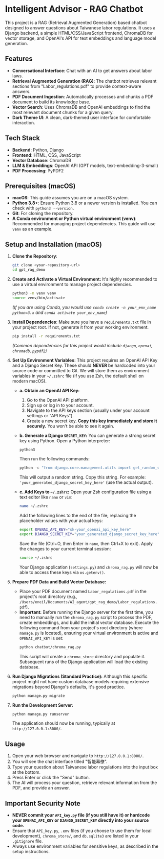 # Intelligent Advisor - RAG Chatbot

This project is a RAG (Retrieval Augmented Generation) based chatbot designed to answer questions about Taiwanese labor regulations. It uses a Django backend, a simple HTML/CSS/JavaScript frontend, ChromaDB for vector storage, and OpenAI's API for text embeddings and language model generation.

## Features

*   **Conversational Interface**: Chat with an AI to get answers about labor laws.
*   **Retrieval Augmented Generation (RAG)**: The chatbot retrieves relevant sections from "Labor_regulations.pdf" to provide context-aware answers.
*   **PDF Document Ingestion**: Automatically processes and chunks a PDF document to build its knowledge base.
*   **Vector Search**: Uses ChromaDB and OpenAI embeddings to find the most relevant document chunks for a given query.
*   **Dark Theme UI**: A clean, dark-themed user interface for comfortable interaction.

## Tech Stack

*   **Backend**: Python, Django
*   **Frontend**: HTML, CSS, JavaScript
*   **Vector Database**: ChromaDB
*   **LLM & Embeddings**: OpenAI API (GPT models, text-embedding-3-small)
*   **PDF Processing**: PyPDF2

## Prerequisites (macOS)

*   **macOS**: This guide assumes you are on a macOS system.
*   **Python 3.8+**: Ensure Python 3.8 or a newer version is installed. You can check with `python3 --version`.
*   **Git**: For cloning the repository.
*   **A Conda environment or Python virtual environment (venv)**: Recommended for managing project dependencies. This guide will use `venv` as an example.

## Setup and Installation (macOS)

1.  **Clone the Repository:**
    ```bash
    git clone <your-repository-url>
    cd gpt_rag_demo
    ```

2.  **Create and Activate a Virtual Environment:**
    It's highly recommended to use a virtual environment to manage project dependencies.
    ```bash
    python3 -m venv venv
    source venv/bin/activate
    ```
    *(If you are using Conda, you would use `conda create -n your_env_name python=3.x` and `conda activate your_env_name`)*

3.  **Install Dependencies:**
    Make sure you have a `requirements.txt` file in your project root. If not, generate it from your working environment.
    ```bash
    pip install -r requirements.txt
    ```
    *(Common dependencies for this project would include `django`, `openai`, `chromadb`, `pypdf2`)*

4.  **Set Up Environment Variables:**
    This project requires an OpenAI API Key and a Django Secret Key. These should **NEVER** be hardcoded into your source code or committed to Git. We will store them as environment variables in your `~/.zshrc` file (if you use Zsh, the default shell on modern macOS).

    *   **a. Obtain an OpenAI API Key:**
        1.  Go to the OpenAI API platform.
        2.  Sign up or log in to your account.
        3.  Navigate to the API keys section (usually under your account settings or "API Keys").
        4.  Create a new secret key. **Copy this key immediately and store it securely.** You won't be able to see it again.

    *   **b. Generate a Django `SECRET_KEY`:**
        You can generate a strong secret key using Python. Open a Python interpreter:
        ```bash
        python3
        ```
        Then run the following commands:
        ```python
        python -c "from django.core.management.utils import get_random_secret_key; print(get_random_secret_key())"
        ```
        This will output a random string. Copy this string. For example: `'your_generated_django_secret_key_here'` (use the actual output).

    *   **c. Add Keys to `~/.zshrc`:**
        Open your Zsh configuration file using a text editor like `nano` or `vim`:
        ```bash
        nano ~/.zshrc
        ```
        Add the following lines to the end of the file, replacing the placeholder values with your actual keys:
        ```bash
        export OPENAI_API_KEY="sk-your_openai_api_key_here"
        export DJANGO_SECRET_KEY="your_generated_django_secret_key_here"
        ```
        Save the file (Ctrl+O, then Enter in `nano`, then Ctrl+X to exit).
        Apply the changes to your current terminal session:
        ```bash
        source ~/.zshrc
        ```
        Your Django application (`settings.py`) and `chroma_rag.py` will now be able to access these keys via `os.getenv()`.

5.  **Prepare PDF Data and Build Vector Database:**
    *   Place your PDF document named `Labor_regulations.pdf` in the project's root directory (e.g., `/Users/oneil/Documents/AI_agent/gpt_rag_demo/Labor_regulations.pdf`).
    *   **Important:** Before running the Django server for the first time, you need to manually run the `chroma_rag.py` script to process the PDF, create embeddings, and build the initial vector database. Execute the following command from your project's root directory (where `manage.py` is located), ensuring your virtual environment is active and `OPENAI_API_KEY` is set:
        ```bash
        python chatbot/chroma_rag.py
        ```
        This script will create a `chroma_store` directory and populate it. Subsequent runs of the Django application will load the existing database.

6.  **Run Django Migrations (Standard Practice):**
    Although this specific project might not have custom database models requiring extensive migrations beyond Django's defaults, it's good practice.
    ```bash
    python manage.py migrate
    ```

7.  **Run the Development Server:**
    ```bash
    python manage.py runserver
    ```
    The application should now be running, typically at `http://127.0.0.1:8000/`.

## Usage

1.  Open your web browser and navigate to `http://127.0.0.1:8000/`.
2.  You will see the chat interface titled "智能幕僚".
3.  Type your question about Taiwanese labor regulations into the input box at the bottom.
4.  Press Enter or click the "Send" button.
5.  The AI will process your question, retrieve relevant information from the PDF, and provide an answer.

## Important Security Note

*   **NEVER commit your `API_key.py` file (if you still have it) or hardcode your `OPENAI_API_KEY` or `DJANGO_SECRET_KEY` directly into your source code.**
*   Ensure that `API_key.py`, `.env` files (if you choose to use them for local development), `chroma_store/`, and `db.sqlite3` are listed in your `.gitignore` file.
*   Always use environment variables for sensitive keys, as described in the setup instructions.
